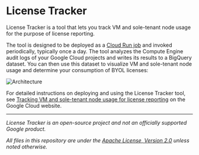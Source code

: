 # License Tracker

License Tracker is a tool that lets you track VM and sole-tenant node usage for
the purpose of license reporting. 

The tool is designed to be deployed as a [Cloud Run job](https://cloud.google.com/run/docs/create-jobs)
and invoked periodically, typically once a day. The tool analyzes the Compute Engine audit logs of your
Google Cloud projects and writes its results to a BigQuery dataset. You can then use this dataset
to visualize VM and sole-tenant node usage and determine your consumption of BYOL licenses:

![Architecture](https://cloud.google.com/static/compute/images/tracking-vm-and-sole-tenant-usage-architecture.svg)

For detailed instructions on deploying and using the License Tracker tool, see 
[Tracking VM and sole-tenant node usage for license reporting](https://cloud.google.com/compute/docs/nodes/determining-server-usage)
on the Google Cloud website.

--- 

_License Tracker is an open-source project and not an officially supported Google product._

_All files in this repository are under the
[Apache License, Version 2.0](LICENSE.txt) unless noted otherwise._
